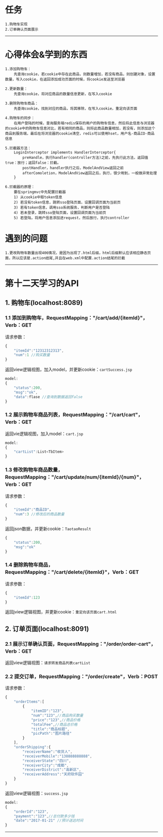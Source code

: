 # 任务
	1.购物车实现
	2.订单确认页面展示
	
------

# 心得体会&学到的东西
	1.添加购物车：
		先查询cookie，若cookie中存在此商品，则数量增加，若没有商品，则创建对象，设置数量，写入cookie，在返回添加成功页面的时候，将cookie发送至浏览器

	2.更新数量：
		先查询cookie，将对应商品的数量信息更新，在写入cookie
	
	3.删除购物车商品：
		先查询cookie，找到对应的商品，将其移除，在写入cookie，重定向该页面

	4.购物车的同步：
		在用户登陆的时候，查询服务端redis保存的用户的购物车信息，然后将此信息与浏览器的cookie中的购物车信息对比，若有相同的商品，则将此商品数量相加，若没有，则添加这个商品到服务端，最后在将浏览器的cookie清空，redis可以使用hset，用户名-商品ID-商品信息

	5.拦截器方法：
		LoginInterceptor implements HandlerInterceptor{
			preHandle，执行handler(controller方法)之前，先执行此方法，返回值true：放行；返回false：拦截。
			postHandler，handler执行之后，ModelAndView返回之前
			afterComoletion，ModelAndView返回之后，执行，很少用到，一般做异常处理
		}

	6.拦截器的原理：
		要在springmvc中先配置拦截器
		1) 从cookie中取token信息
		2) 若没有token信息，跳转sso登陆页面，设置回调页面为当前页
		3) 若有token信息，调用sso系统服务，判断用户是否登陆
		4) 若未登录，跳转sso登陆页面，设置回调页面为当前页
		5) 若登陆，将用户信息添加进request，然后放行，执行controller
		
# 遇到的问题
	1.更改购物车数量出现406情况，是因为出现了.html后缀，html后缀默认应该相应静态页面，所以应该是.action结尾,并且在web.xml中配置.action结尾的拦截
	
----

第十二天学习的API
=====
##  1. 购物车(localhost:8089)
### 1.1 添加到购物车，RequestMapping："/cart/add/{itemId}"，Verb：GET
请求参数：
```javascript
{
	"itemId":"12312312313",
	"num":1 //购买数量
}
```
返回view逻辑视图，加入model，并更新cookie：`cartSuccess.jsp`
```javascript
model:
{
	"status":200,
	"msg":"ok",
	"data":flase //查询到数据返回false
}
```
### 1.2 展示购物车商品列表，RequestMapping："/cart/cart"，Verb：GET
返回vie逻辑视图，加入model：`cart.jsp`
```javascript
model:
{
	"cartList":List<TbItem>
}
```
### 1.3 修改购物车商品数量，RequestMapping："/cart/update/num/{itemId}/{num}"，Verb：GET
请求参数：
```javascript
{
	"itemId":"商品ID"，
	"num":3 //修改后的商品数量
}
```
返回json数据，并更新cookie：`TaotaoResult`
```javascript
{
	"status":200,
	"msg":"ok"
}
```
### 1.4 删除购物车商品，RequestMapping："/cart/delete/{itemId}"，Verb：GET
请求参数：
```javascript
{
	"itemId":123
}
```
返回jview逻辑视图，并更新cookie：`重定向该页面cart.html`

## 2. 订单页面(localhost:8091)
### 2.1 展示订单确认页面，RequestMapping："/order/order-cart"，Verb：GET
返回view逻辑视图：`请求转发商品列表cartList`

### 2.2 提交订单，RequestMapping："/order/create"，Verb：POST
请求参数：
```javascript
{
	"orderItems":[
		{
			"itemID":"123",
			"num":"123",//商品购买数量
			"price":"123",//商品价格
			"totalFee",//商品总价格
			"title":"商品标题",
			"picPath":"图片路径"
		}
	],
	"orderShipping":{
		"receiverName":"收货人",
		"receiverMobile":"138888888888",
		"receiverState":"四川",
		"receiverCity":"成都",
		"receiverDistrict":"高新区",
		"receiverAddress":"天府软件园"
	}
}
```
返回view逻辑视图：`success.jsp`
```javascript
model:
{
	"orderId":"123",
	"payment":"123",//总付款多少钱
	"date":"2017-01-21" //预计送达时间
}
```

-----